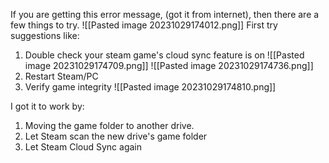 If you are getting this error message, (got it from internet), then there are a few things to try.
![[Pasted image 20231029174012.png]]
First try suggestions like:
1. Double check your steam game's cloud sync feature is on
![[Pasted image 20231029174709.png]]
![[Pasted image 20231029174736.png]]
2. Restart Steam/PC
3. Verify game integrity
![[Pasted image 20231029174810.png]]

I got it to work by:
1. Moving the game folder to another drive.
2. Let Steam scan the new drive's game folder
3. Let Steam Cloud Sync again